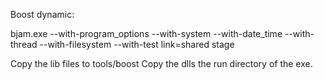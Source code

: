 
Boost dynamic:

bjam.exe --with-program_options --with-system --with-date_time --with-thread --with-filesystem --with-test link=shared stage

Copy the lib files to tools/boost
Copy the dlls the run directory of the exe.